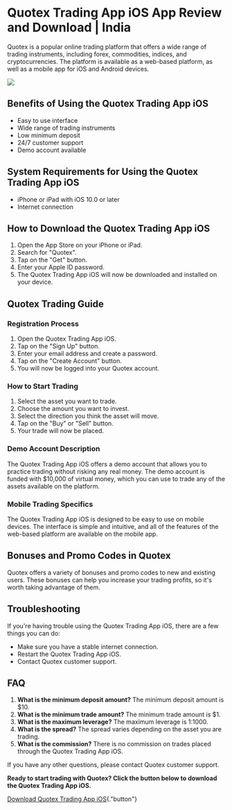 # Quotex Trading App iOS App Review and Download \| India

Quotex is a popular online trading platform that offers a wide range of
trading instruments, including forex, commodities, indices, and
cryptocurrencies. The platform is available as a web-based platform, as
well as a mobile app for iOS and Android devices.

[![](https://static.quotex.io/files/1_en/300_250.jpg)](https://traff.sbs/brokerqxsignupf)

## Benefits of Using the Quotex Trading App iOS

-   Easy to use interface
-   Wide range of trading instruments
-   Low minimum deposit
-   24/7 customer support
-   Demo account available

## System Requirements for Using the Quotex Trading App iOS

-   iPhone or iPad with iOS 10.0 or later
-   Internet connection

## How to Download the Quotex Trading App iOS

1.  Open the App Store on your iPhone or iPad.
2.  Search for "Quotex".
3.  Tap on the "Get" button.
4.  Enter your Apple ID password.
5.  The Quotex Trading App iOS will now be downloaded and installed on
    your device.

## Quotex Trading Guide

### Registration Process

1.  Open the Quotex Trading App iOS.
2.  Tap on the "Sign Up" button.
3.  Enter your email address and create a password.
4.  Tap on the "Create Account" button.
5.  You will now be logged into your Quotex account.

### How to Start Trading

1.  Select the asset you want to trade.
2.  Choose the amount you want to invest.
3.  Select the direction you think the asset will move.
4.  Tap on the "Buy" or "Sell" button.
5.  Your trade will now be placed.

### Demo Account Description

The Quotex Trading App iOS offers a demo account that allows you to
practice trading without risking any real money. The demo account is
funded with \$10,000 of virtual money, which you can use to trade any of
the assets available on the platform.

### Mobile Trading Specifics

The Quotex Trading App iOS is designed to be easy to use on mobile
devices. The interface is simple and intuitive, and all of the features
of the web-based platform are available on the mobile app.

## Bonuses and Promo Codes in Quotex

Quotex offers a variety of bonuses and promo codes to new and existing
users. These bonuses can help you increase your trading profits, so
it\'s worth taking advantage of them.

## Troubleshooting

If you\'re having trouble using the Quotex Trading App iOS, there are a
few things you can do:

-   Make sure you have a stable internet connection.
-   Restart the Quotex Trading App iOS.
-   Contact Quotex customer support.

## FAQ

1.  **What is the minimum deposit amount?** The minimum deposit amount
    is \$10.
2.  **What is the minimum trade amount?** The minimum trade amount is
    \$1.
3.  **What is the maximum leverage?** The maximum leverage is 1:1000.
4.  **What is the spread?** The spread varies depending on the asset you
    are trading.
5.  **What is the commission?** There is no commission on trades placed
    through the Quotex Trading App iOS.

If you have any other questions, please contact Quotex customer support.

**Ready to start trading with Quotex? Click the button below to download
the Quotex Trading App iOS.**

[Download Quotex Trading App
iOS](\%22https://traff.sbs/quotexonelink\%22){."button"}

